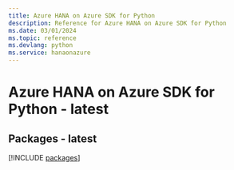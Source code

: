 ```yaml
---
title: Azure HANA on Azure SDK for Python
description: Reference for Azure HANA on Azure SDK for Python
ms.date: 03/01/2024
ms.topic: reference
ms.devlang: python
ms.service: hanaonazure
---
```

# Azure HANA on Azure SDK for Python - latest
## Packages - latest
[!INCLUDE [packages](hana-on-azure-index.md)]